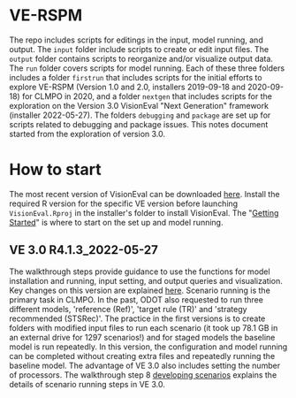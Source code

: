 # VE-RSPM

The repo includes scripts for editings in the input, model running, and output. The `input` folder include scripts to create or edit input files. The `output` folder contains scripts to reorganize and/or visualize output data. The `run` folder covers scripts for model running. Each of these three folders includes a folder `firstrun` that includes scripts for the initial efforts to explore VE-RSPM (Version 1.0 and 2.0, installers 2019-09-18 and 2020-09-18) for CLMPO in 2020, and a folder `nextgen` that includes scripts for the exploration on the Version 3.0 VisionEval "Next Generation" framework (installer 2022-05-27). The folders `debugging` and `package` are set up for scripts related to debugging and package issues. This notes document started from the exploration of version 3.0.

# How to start

The most recent version of VisionEval can be downloaded [here](https://visioneval.org/category/download.html). Install the required R version for the specific VE version before launching `VisionEval.Rproj` in the installer's folder to install VisionEval. The "[Getting Started](https://visioneval.org/docs/getting-started.html#getting-started)" is where to start on the set up and model running.

## VE 3.0 R4.1.3_2022-05-27

The walkthrough steps provide guidance to use the functions for model installation and running, input setting, and output queries and visualization. Key changes on this version are explained [here](https://github.com/VisionEval/VisionEval-Dev/releases/tag/beta-release-0.9). Scenario running is the primary task in CLMPO. In the past, ODOT also requested to run three different models, 'reference (Ref)', 'target rule (TR)' and 'strategy recommended (STSRec)'. The practice in the first versions is to create folders with modified input files to run each scenario (it took up 78.1 GB in an external drive for 1297 scenarios!) and for staged models the baseline model is run repeatedly. In this version, the configuration and model running can be completed without creating extra files and repeatedly running the baseline model. The advantage of VE 3.0 also includes setting the number of processors. The walkthrough step 8 [developing scenarios](https://visioneval.org/docs/developing-scenarios.html) explains the details of scenario running steps in VE 3.0.
